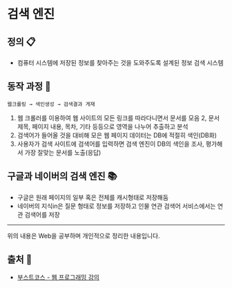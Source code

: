 # 검색 엔진
## 정의 📋
- 컴퓨터 시스템에 저장된 정보를 찾아주는 것을 도와주도록 설계된 정보 검색 시스템

## 동작 과정 💪
```
웹크롤링 → 색인생성 → 검색결과 게재
```
1. 웹 크롤러를 이용하여 웹 사이트의 모든 링크를 따라다니면서 문서를 모음
2, 문서 제목, 페이지 내용, 목차, 기타 등등으로 영역을 나누어 추출하고 분석
3. 검색어가 들어올 것을 대비해 모은 웹 페이지 데이터는 DB에 적절히 색인(DB화)
4. 사용자가 검색 사이트에 검색어를 입력하면 검색 엔진이 DB의 색인을 조사, 평가해서 가장 잘맞는 문서를 노출(응답)

## 구글과 네이버의 검색 엔진 📚
- 구글은 원래 페이지의 일부 혹은 전체를 캐시형태로 저장해둠
- 네이버의 지식in은 질문 형태로 정보를 저장하고 인물 연관 검색어 서비스에서는 연관 검색어를 저장

- - -
위의 내용은 Web을 공부하며 개인적으로 정리한 내용입니다.
## 출처 📝
- [부스트코스 - 웹 프로그래밍 강의](https://www.boostcourse.org/web316/lecture/16661?isDesc=false)